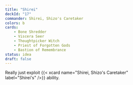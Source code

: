 ```yaml
---
title: "Shirei"
deckId: "17"
commander: Shirei, Shizo's Caretaker
colors: b
cards:
    - Bone Shredder
    - Viscera Seer
    - Thoughtpicker Witch
    - Priest of Forgotten Gods
    - Bastion of Remembrance
status: idea
draft: false
---
```


Really just exploit {{< xcard name="Shirei, Shizo's Caretaker" label="Shirei's" />}} ability.
